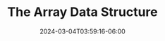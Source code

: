 ---
date: '2024-03-04T03:59:16-06:00'
title: 'The Array Data Structure'
draft: true
tags: [computer science, data structures]
description: "My notes on the array data structure."
toc: true
---